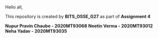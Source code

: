 Hello all,

This repository is created by **BITS_OSSE_G27** as part of **Assignment 4** 

**Nupur Pravin Chaube - 2020MT93068**
**Neetin Verma - 2020MT93012**
**Neha Yadav - 2020MT93035**

